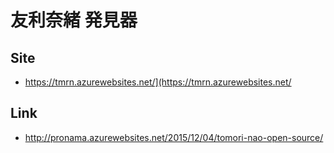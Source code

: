 # 友利奈緒 発見器

## Site

* https://tmrn.azurewebsites.net/](https://tmrn.azurewebsites.net/

## Link

* http://pronama.azurewebsites.net/2015/12/04/tomori-nao-open-source/
